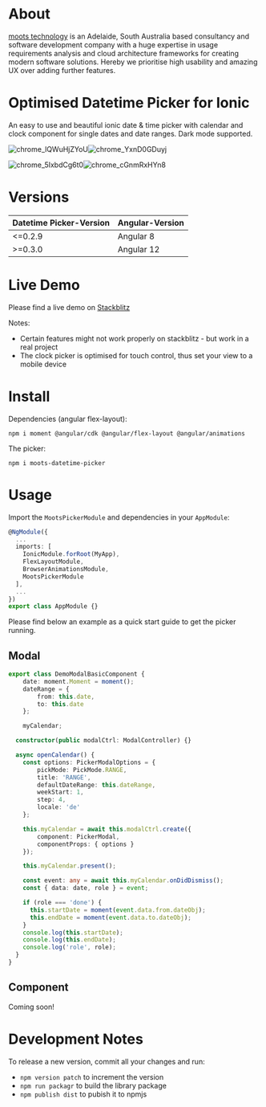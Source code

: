 # About

[moots technology](https://mootstech.com.au) is an Adelaide, South Australia based consultancy and software development company with a huge expertise in usage requirements analysis and cloud architecture frameworks for creating modern software solutions. Hereby we prioritise high usability and amazing UX over adding further features.

# Optimised Datetime Picker for Ionic

An easy to use and beautiful ionic date & time picker with calendar and clock component for single dates and date ranges. Dark mode supported.

![chrome_lQWuHjZYoU](https://user-images.githubusercontent.com/59689061/140523162-9b537321-d76a-442b-bd1a-edd5a6bf411c.png)![chrome_YxnD0GDuyj](https://user-images.githubusercontent.com/59689061/140523171-c4ac6d2a-de5d-4b81-a48a-c1d07a23b6fe.png)

![chrome_5IxbdCg6t0](https://user-images.githubusercontent.com/59689061/140523186-0554ae75-cad9-4c84-8b05-9629cfec4ac9.png)![chrome_cGnmRxHYn8](https://user-images.githubusercontent.com/59689061/140523196-fdb91465-3052-4fd9-8e23-65563e2aa978.png)


# Versions

| Datetime Picker-Version | Angular-Version |
|---|---|
| <=0.2.9 | Angular 8 |
| >=0.3.0 | Angular 12|



# Live Demo

Please find a live demo on [Stackblitz](https://moots-picker-demo.stackblitz.io)

Notes:
- Certain features might not work properly on stackblitz - but work in a real project
- The clock picker is optimised for touch control, thus set your view to a mobile device

# Install

Dependencies (angular flex-layout):

`npm i moment @angular/cdk @angular/flex-layout @angular/animations`

The picker:

`npm i moots-datetime-picker`

# Usage

Import the `MootsPickerModule` and dependencies in your `AppModule`:

```ts
@NgModule({
  ...
  imports: [
    IonicModule.forRoot(MyApp),
    FlexLayoutModule,
    BrowserAnimationsModule,
    MootsPickerModule
  ],
  ...
})
export class AppModule {}
```

Please find below an example as a quick start guide to get the picker running.

## Modal

```ts
export class DemoModalBasicComponent {
    date: moment.Moment = moment();
    dateRange = {
        from: this.date,
        to: this.date
    };

    myCalendar;

  constructor(public modalCtrl: ModalController) {}

  async openCalendar() {
    const options: PickerModalOptions = {
        pickMode: PickMode.RANGE,
        title: 'RANGE',
        defaultDateRange: this.dateRange,
        weekStart: 1,
        step: 4,
        locale: 'de'
    };

    this.myCalendar = await this.modalCtrl.create({
        component: PickerModal,
        componentProps: { options }
    });

    this.myCalendar.present();

    const event: any = await this.myCalendar.onDidDismiss();
    const { data: date, role } = event;

    if (role === 'done') {
      this.startDate = moment(event.data.from.dateObj);
      this.endDate = moment(event.data.to.dateObj);
    }
    console.log(this.startDate);
    console.log(this.endDate);
    console.log('role', role);
  }
}
```

## Component

Coming soon!

# Development Notes

To release a new version, commit all your changes and run:
- `npm version patch` to increment the version
- `npm run packagr` to build the library package
- `npm publish dist` to pubish it to npmjs
